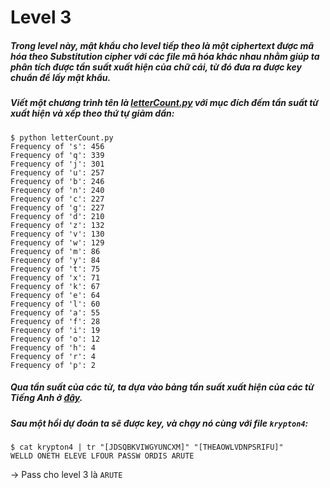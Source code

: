# Level 3
##### Trong level này, mật khẩu cho level tiếp theo là một ciphertext được mã hóa theo Substitution cipher với các file mã hóa khác nhau nhằm giúp ta phân tích được tần suất xuất hiện của chữ cái, từ đó đưa ra được key chuẩn để lấy mật khẩu.
##### Viết một chương trình tên là [letterCount.py](./letterCount.py) với mục đích đếm tần suất từ xuất hiện và xếp theo thứ tự giảm dần:
```
$ python letterCount.py
Frequency of 's': 456
Frequency of 'q': 339
Frequency of 'j': 301
Frequency of 'u': 257
Frequency of 'b': 246
Frequency of 'n': 240
Frequency of 'c': 227
Frequency of 'g': 227
Frequency of 'd': 210
Frequency of 'z': 132
Frequency of 'v': 130
Frequency of 'w': 129
Frequency of 'm': 86
Frequency of 'y': 84
Frequency of 't': 75
Frequency of 'x': 71
Frequency of 'k': 67
Frequency of 'e': 64
Frequency of 'l': 60
Frequency of 'a': 55
Frequency of 'f': 28
Frequency of 'i': 19
Frequency of 'o': 12
Frequency of 'h': 4
Frequency of 'r': 4
Frequency of 'p': 2
```
##### Qua tần suất của các từ, ta dựa vào bảng tần suất xuất hiện của các từ Tiếng Anh ở [đây](./https://pi.math.cornell.edu/~mec/2003-2004/cryptography/subs/frequencies.html).
##### Sau một hồi dự đoán ta sẽ được key, và chạy nó cùng với file `krypton4`:
```
$ cat krypton4 | tr "[JDSQBKVIWGYUNCXM]" "[THEAOWLVDNPSRIFU]"
WELLD ONETH ELEVE LFOUR PASSW ORDIS ARUTE
```
-> Pass cho level 3 là `ARUTE`
